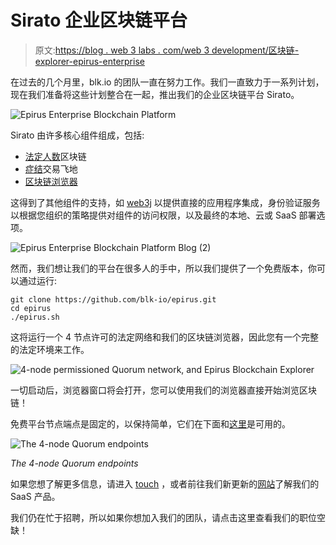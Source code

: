 # Sirato 企业区块链平台

> 原文:[https://blog . web 3 labs . com/web 3 development/区块链-explorer-epirus-enterprise](https://blog.web3labs.com/web3development/blockchain-explorer-epirus-enterprise)

在过去的几个月里，blk.io 的团队一直在努力工作。我们一直致力于一系列计划，现在我们准备将这些计划整合在一起，推出我们的企业区块链平台 Sirato。

![Epirus Enterprise Blockchain Platform](../Images/9efee43ac86a0dd97bea77aa8d0524c0.png)

Sirato 由许多核心组件组成，包括:

*   [法定人数](https://github.com/jpmorganchase/quorum)区块链
*   [症结](https://github.com/blk-io/crux)交易飞地
*   [区块链浏览器](https://github.com/blk-io/blk-explorer-free/)

这得到了其他组件的支持，如 [web3j](https://web3j.io/) 以提供直接的应用程序集成，身份验证服务以根据您组织的策略提供对组件的访问权限，以及最终的本地、云或 SaaS 部署选项。

![Epirus Enterprise Blockchain Platform Blog (2)](../Images/4c641362e365536d7dbce63e743c40a2.png)

然而，我们想让我们的平台在很多人的手中，所以我们提供了一个免费版本，你可以通过运行:

```
git clone https://github.com/blk-io/epirus.git
cd epirus
./epirus.sh
```

这将运行一个 4 节点许可的法定网络和我们的区块链浏览器，因此您有一个完整的法定环境来工作。

![4-node permissioned Quorum network, and Epirus Blockchain Explorer](../Images/cb51738490fdb756422cb633c92bfdcd.png)

一切启动后，浏览器窗口将会打开，您可以使用我们的浏览器直接开始浏览区块链！

免费平台节点端点是固定的，以保持简单，它们在下面和[这里](https://github.com/blk-io/epirus#getting-started)是可用的。

![The 4-node Quorum endpoints](../Images/e2a7cab57d7dcea7f91ef75657fd7707.png)

*The 4-node Quorum endpoints*

如果您想了解更多信息，请进入 [touch](mailto:hi@blk.io) ，或者前往我们新更新的[网站](https://blk.io/)了解我们的 SaaS 产品。

我们仍在忙于招聘，所以如果你想加入我们的团队，请点击这里查看我们的职位空缺！